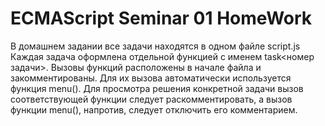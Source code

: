 # ECMAScript Seminar 01 HomeWork

В домашнем задании все задачи находятся в одном файле script.js
Каждая задача оформлена отдельной функцией с именем task<номер задачи>.
Вызовы функций расположены в начале файла и закомментированы. Для их вызова автоматически используется функция menu().
Для просмотра решения конкретной задачи вызов соответствующей функции следует раскомментировать, а вызов функции menu(), напротив, следует отключить его комментарием.

